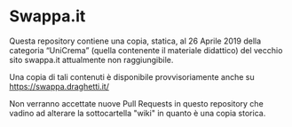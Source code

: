 # Swappa.it

Questa repository contiene una copia, statica, al 26 Aprile 2019 della categoria “UniCrema” (quella contenente il materiale didattico) del vecchio sito swappa.it attualmente non raggiungibile.

Una copia di tali contenuti è disponibile provvisoriamente anche su https://swappa.draghetti.it/

Non verranno accettate nuove Pull Requests in questo repository che vadino ad alterare la sottocartella "wiki" in quanto è una copia storica.
